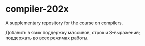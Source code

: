 # compiler-202x
A supplementary repository for the course on compilers.

Добавить в язык поддержку массивов, строк и S-выражений; поддержать во всех режимах работы.
